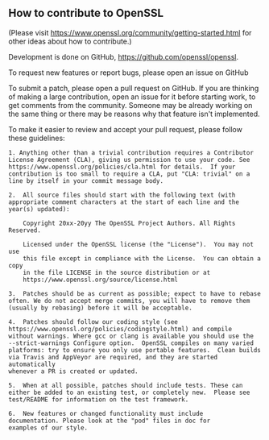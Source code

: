 ## How to contribute to OpenSSL

(Please visit https://www.openssl.org/community/getting-started.html for
other ideas about how to contribute.)

Development is done on GitHub, https://github.com/openssl/openssl.

To request new features or report bugs, please open an issue on GitHub

To submit a patch, please open a pull request on GitHub.  If you are thinking
of making a large contribution, open an issue for it before starting work,
to get comments from the community.  Someone may be already working on
the same thing or there may be reasons why that feature isn't implemented.

To make it easier to review and accept your pull request, please follow these
guidelines:

    1. Anything other than a trivial contribution requires a Contributor
    License Agreement (CLA), giving us permission to use your code. See
    https://www.openssl.org/policies/cla.html for details.  If your
    contribution is too small to require a CLA, put "CLA: trivial" on a
    line by itself in your commit message body.

    2.  All source files should start with the following text (with
    appropriate comment characters at the start of each line and the
    year(s) updated):

        Copyright 20xx-20yy The OpenSSL Project Authors. All Rights Reserved.

        Licensed under the OpenSSL license (the "License").  You may not use
        this file except in compliance with the License.  You can obtain a copy
        in the file LICENSE in the source distribution or at
        https://www.openssl.org/source/license.html

    3.  Patches should be as current as possible; expect to have to rebase
    often. We do not accept merge commits, you will have to remove them
    (usually by rebasing) before it will be acceptable.

    4.  Patches should follow our coding style (see
    https://www.openssl.org/policies/codingstyle.html) and compile
    without warnings. Where gcc or clang is available you should use the
    --strict-warnings Configure option.  OpenSSL compiles on many varied
    platforms: try to ensure you only use portable features.  Clean builds
    via Travis and AppVeyor are required, and they are started automatically
    whenever a PR is created or updated.

    5.  When at all possible, patches should include tests. These can
    either be added to an existing test, or completely new.  Please see
    test/README for information on the test framework.

    6.  New features or changed functionality must include
    documentation. Please look at the "pod" files in doc for
    examples of our style.
